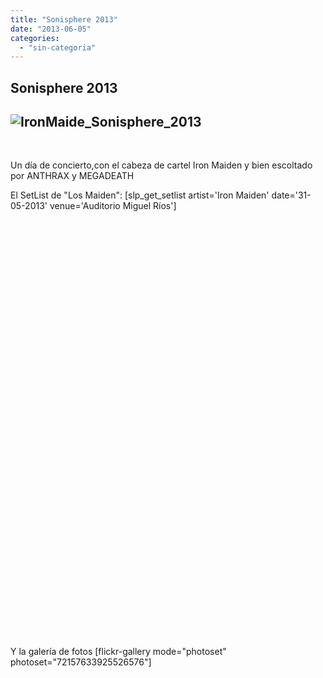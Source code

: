 ```yaml
---
title: "Sonisphere 2013"
date: "2013-06-05"
categories: 
  - "sin-categoria"
---
```


## Sonisphere 2013

## ![IronMaide_Sonisphere_2013](images/iron_post.jpg)

 

Un día de concierto,con el cabeza de cartel Iron Maiden y bien escoltado por ANTHRAX y MEGADEATH

El SetList de "Los Maiden": \[slp\_get\_setlist artist='Iron Maiden' date='31-05-2013' venue='Auditorio Miguel Ríos'\]

 

 

 

 

 

 

 

 

 

 

 

 

 

 

 

 

 

  

   

   

  

 

Y la galería de fotos \[flickr-gallery mode="photoset" photoset="72157633925526576"\]
